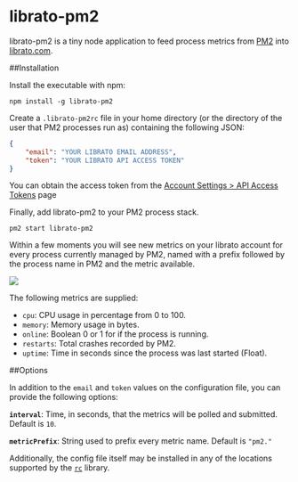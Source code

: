 librato-pm2
===

librato-pm2 is a tiny node application to feed process metrics from [PM2](https://www.npmjs.com/package/pm2) into [librato.com](https://www.librato.com).

##Installation

Install the executable with npm:

```
npm install -g librato-pm2
```

Create a `.librato-pm2rc` file in your home directory (or the directory of the user that PM2 processes run as) containing the following JSON:

```json
{
	"email": "YOUR LIBRATO EMAIL ADDRESS",
	"token": "YOUR LIBRATO API ACCESS TOKEN"
}
```

You can obtain the access token from the [Account Settings > API Access Tokens](https://metrics.librato.com/account/api_tokens) page

Finally, add librato-pm2 to your PM2 process stack.

```
pm2 start librato-pm2
```

Within a few moments you will see new metrics on your librato account for every process currently managed by PM2, named with a prefix followed by the process name in PM2 and the metric available.

![](http://i.imgur.com/ZtMeQkq.png)

The following metrics are supplied:

- `cpu`: CPU usage in percentage from 0 to 100.
- `memory`: Memory usage in bytes.
- `online`: Boolean 0 or 1 for if the process is running.
- `restarts`: Total crashes recorded by PM2.
- `uptime`: Time in seconds since the process was last started (Float).

##Options

In addition to the `email` and `token` values on the configuration file, you can provide the following options:

**`interval`**: Time, in seconds, that the metrics will be polled and submitted. Default is `10`.

**`metricPrefix`**: String used to prefix every metric name. Default is `"pm2."`

Additionally, the config file itself may be installed in any of the locations supported by the [`rc`](https://www.npmjs.com/package/rc) library.